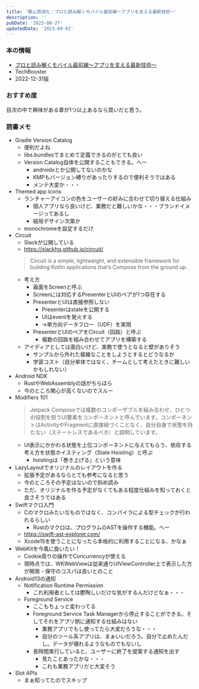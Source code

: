```yaml
---
title: '積ん読消化：プロと読み解くモバイル最前線～アプリを支える最新技術～'
description: ''
pubDate: '2023-08-27'
updatedDate: '2023-09-02'
---
```


### 本の情報

- [プロと読み解くモバイル最前線～アプリを支える最新技術～](https://techbooster.booth.pm/items/4428455)
- TechBooster
- 2022-12-31版

### おすすめ度

目次の中で興味がある章が1つ以上あるなら買いだと思う。

### 読書メモ

- Gradle Version Catalog
  - 便利だよね
  - libs.bundlesでまとめて定義できるのがとても良い
  - Version Catalog自体を公開することもできる。へー
    - androidxとか公開してないのかな
    - KMPもバージョン縛りがあったりするので便利そうではある
    - メンテ大変か・・・
- Themed app icons
  - ランチャーアイコンの色をユーザーの好みに合わせて切り替える仕組み
    - 個人アプリなら良いけど、業務だと難しいかな・・・ブランドイメージってあるし
    - 結局デザイン次第か
  - monochromeを設定するだけ
- Circuit
  - Slackが公開している
  - https://slackhq.github.io/circuit/
  > Circuit is a simple, lightweight, and extensible framework for building Kotlin applications that’s Compose from the ground up.
  - 考え方
    - 画面をScreenと呼ぶ
    - Screenには対応するPresenterとUIのペアが1つ存在する
    - PresenterとUIは直接参照しない
      - Presenterはstateを公開する
      - UIはeventを発火する
      - →単方向データフロー（UDF）を実現
    - PresenterとUIのペアをCircuit（回路）と呼ぶ
      - 複数の回路を組み合わせてアプリを構築する
  - アイディアとしては面白いけど、実務で使うとなると壁がありそう
    - サンプルから外れた複雑なことをしようとするとどうなるか
    - 学習コスト（自分単体ではなく、チームとして考えたときに難しいかもしれない）
- Android NDK
  - RustやWebAssemblyの話がちらほら
  - 今のところ関心が高くないのでスルー
- Modifiers 101
  > Jetpack Composeでは複数のコンポーザブルを組み合わせ、ひとつの役割を担うUI要素をコンポーネントと呼んでいます。コンポーネントはActivityやFragmentに直接紐づくことなく、自分自身で状態を持たない（ステートレスであるべき）と説明しています。 
  - UI表示にかかわる状態を上位コンポーネントに与えてもらう、依存する考え方を状態ホイスティング（State Hoisting）と呼ぶ
    - hoistingは「巻き上げる」という意味
- LazyLayoutでオリジナルのレイアウトを作る
  - 拡張予定があるならとても参考になると思う
  - 今のところその予定はないので斜め読み
  - ただ、オリジナルを作る予定がなくてもある程度仕組みを知っておくと良さそうではある
- Swiftマクロ入門
  - Cのマクロみたいなものではなく、コンパイラによる型チェックが行われるらしい
    - Rustのマクロは、プログラムのASTを操作する機能。へー
  - https://swift-ast-explorer.com/
  - Xcode15を使うことになったら本格的に利用することになる、かなぁ
- WebKitを今風に扱いたい！
  - Cookie周りの操作でConcurrencyが使える
  - 現時点では、WKWebViewは従来通りUIViewController上で表示した方が開発・保守のコスパは良いとのこと
- Android13の通知
  - Notification Runtime Permission
    - これ利用者としては鬱陶しいだけな気がするんだけどなぁ・・・
  - Foreground Service
    - ここもちょっと変わってる
    - Foreground Service Task Managerから停止することができる。そしてそれをアプリ側に通知する仕組みはない
      - 業務アプリでもし使ってたら大変だろうな・・・
      - 自分のツール系アプリは、まぁいいだろう。自分で止めたんだし。データが壊れるようなものでもないし
    - 長時間実行していると、ユーザーに終了を提案する通知を出す
      - 見たことあったかな・・・
      - これも業務アプリだと大変そう
- Slot APIs
  - まぁ知ってたのでスキップ
